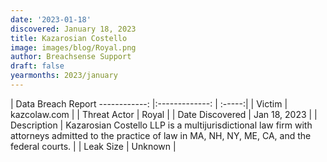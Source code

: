```yaml
---
date: '2023-01-18'
discovered: January 18, 2023
title: Kazarosian Costello
image: images/blog/Royal.png
author: Breachsense Support
draft: false
yearmonths: 2023/january
---
```



| Data Breach Report
------------:     |:-------------:    | :-----:|
| Victim      | kazcolaw.com      | 
| Threat Actor      | Royal      | 
| Date Discovered      | Jan 18, 2023      | 
| Description      | Kazarosian Costello LLP is a multijurisdictional law firm with attorneys admitted to the practice of law in MA, NH, NY, ME, CA, and the federal courts.      | 
| Leak Size      | Unknown      | 

